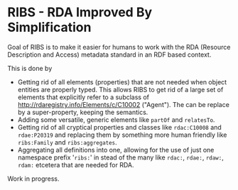 # RIBS - RDA Improved By Simplification

Goal of RIBS is to make it easier for humans to work with the RDA (Resource Description and Access) metadata standard in an RDF based context.

This is done by

* Getting rid of all elements (properties) that are not needed when object entities are properly typed. This allows RIBS to get rid of a large set of elements that explicitly refer to a subclass of <http://rdaregistry.info/Elements/c/C10002> ("Agent"). The can be replace by a super-property, keeping the semantics.
* Adding some versatile, generic elements like `partOf` and `relatesTo`.
* Getting rid of all cryptical properties and classes like `rdac:C10008` and `rdae:P20319` and replacing them by something more human friendly like `ribs:Family` and `ribs:aggregates`.
* Aggregating all definitions into one, allowing for the use of just one namespace prefix '`ribs:`' in stead of the many like `rdac:`, `rdae:`, `rdaw:`, `rdam:` etcetera that are needed for RDA. 



Work in progress.